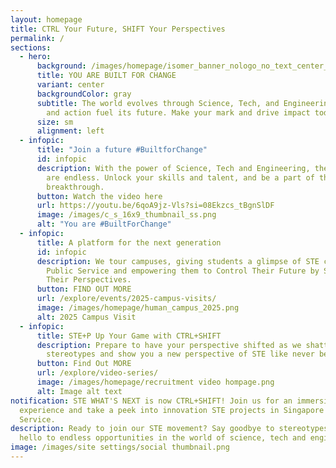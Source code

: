 ```yaml
---
layout: homepage
title: CTRL Your Future, SHIFT Your Perspectives
permalink: /
sections:
  - hero:
      background: /images/homepage/isomer_banner_nologo_no_text_center_19022025.png
      title: YOU ARE BUILT FOR CHANGE
      variant: center
      backgroundColor: gray
      subtitle: The world evolves through Science, Tech, and Engineering. Your talent
        and action fuel its future. Make your mark and drive impact today.
      size: sm
      alignment: left
  - infopic:
      title: "Join a future #BuiltforChange"
      id: infopic
      description: With the power of Science, Tech and Engineering, the possibilities
        are endless. Unlock your skills and talent, and be a part of the next
        breakthrough.
      button: Watch the video here
      url: https://youtu.be/6qoA9jz-Vls?si=08Ekzcs_tBgnSlDF
      image: /images/c_s_16x9_thumbnail_ss.png
      alt: "You are #BuiltForChange"
  - infopic:
      title: A platform for the next generation
      id: infopic
      description: We tour campuses, giving students a glimpse of STE careers in the
        Public Service and empowering them to Control Their Future by Shifting
        Their Perspectives.
      button: FIND OUT MORE
      url: /explore/events/2025-campus-visits/
      image: /images/homepage/human_campus_2025.png
      alt: 2025 Campus Visit
  - infopic:
      title: STE+P Up Your Game with CTRL+SHIFT
      description: Prepare to have your perspective shifted as we shatter your
        stereotypes and show you a new perspective of STE like never before!
      button: Find Out MORE
      url: /explore/video-series/
      image: /images/homepage/recruitment video hompage.png
      alt: Image alt text
notification: STE WHAT'S NEXT is now CTRL+SHIFT! Join us for an immersive
  experience and take a peek into innovation STE projects in Singapore Public
  Service.
description: Ready to join our STE movement? Say goodbye to stereotypes and
  hello to endless opportunities in the world of science, tech and engineering.
image: /images/site settings/social thumbnail.png
---
```

